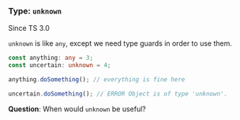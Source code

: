 ### Type: `unknown`

Since TS 3.0 <!-- .element class="corner-ribbon" -->

`unknown` is like `any`, except we need type guards in order to use them.

```typescript
const anything: any = 3;
const uncertain: unknown = 4;

anything.doSomething(); // everything is fine here

uncertain.doSomething(); // ERROR Object is of type 'unknown'.
```

**Question**: When would `unknown` be useful?

<!-- .element class="fragment" -->
